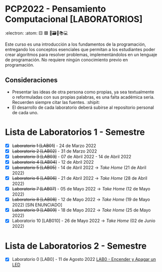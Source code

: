 # PCP2022 - Pensamiento Computacional [LABORATORIOS]
:electron: :atom: :yellow_square: :green_square: :satellite::card_file_box::open_file_folder::books::computer:

Este curso es una introducción a los fundamentos de la programación, entregando los conceptos esenciales que permitan a los estudiantes poder crear algoritmos para resolver problemas, implementándolos en un lenguaje de programación. No requiere ningún conocimiento previo en programación.

## Consideraciones
- Presentar las ideas de otra persona como propias, ya sea textualmente o reformuladas con sus propias palabras, es una falta académica seria. Recuerden siempre citar las fuentes. :shipit:
- El desarrollo de cada laboratorio deberá subirse al repositorio personal de cada uno.

# Lista de Laboratorios 1 - Semestre

- [X] ~~Laboratorio 1 [LAB01]~~ - 24 de Marzo 2022
- [X] ~~Laboratorio 2 [LAB02]~~ - 31 de Marzo 2022
- [X] ~~Laboratorio 3 [LAB03]~~ - 07 de Abril 2022 - 14 de Abril 2022
- [X] ~~Laboratorio 4 [LAB04]~~ - 12 de Abril 2022
- [X] ~~Laboratorio 5 [LAB05]~~ - 14 de Abril 2022 -> _Take Home_ (21 de Abril 2022)
- [X] ~~Laboratorio 6 [LAB06]~~ - 21 de Abril 2022 -> _Take Home_ (28 de Abril 2022) 
- [X] ~~Laboratorio 7 [LAB07]~~ - 05 de Mayo 2022 -> _Take Home_ (12 de Mayo 2022) 
- [X] ~~Laboratorio 8 [LAB08]~~ - 12 de Mayo 2022 -> _Take Home_ (19 de Mayo 2022) [SIN ENUNCIADO]
- [X] ~~Laboratorio 9 [LAB09]~~ - 18 de Mayo 2022 -> _Take Home_ (25 de Mayo 2022) 
- [X] Laboratorio 10 [LAB010] - 26 de Mayo 2022 -> _Take Home_ (02 de Junio 2022) 

# Lista de Laboratorios 2 - Semestre

- [X] Laboratorio 0 [LAB0] - 11 de Agosto 2022 
[LAB0 - Encender y Apagar un LED](http://mecabot-ula.org/tutoriales/arduino/practica1-encender-y-apagar-con-arduino/)
